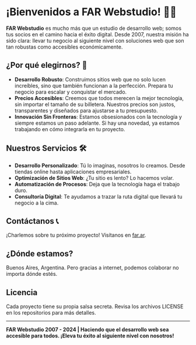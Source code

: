 # ¡Bienvenidos a FAR Webstudio! 👋🚀

**FAR Webstudio** es mucho más que un estudio de desarrollo web; somos tus socios en el camino hacia el éxito digital. Desde 2007, nuestra misión ha sido clara: llevar tu negocio al siguiente nivel con soluciones web que son tan robustas como accesibles económicamente.

## ¿Por qué elegirnos? 🤔

- **Desarrollo Robusto**: Construimos sitios web que no solo lucen increíbles, sino que también funcionan a la perfección. Prepara tu negocio para escalar y conquistar el mercado.
- **Precios Accesibles**: Creemos que todos merecen la mejor tecnología, sin importar el tamaño de su billetera. Nuestros precios son justos, transparentes y diseñados para ajustarse a tu presupuesto.
- **Innovación Sin Fronteras**: Estamos obsesionados con la tecnología y siempre estamos un paso adelante. Si hay una novedad, ya estamos trabajando en cómo integrarla en tu proyecto.

## Nuestros Servicios 🛠️

- **Desarrollo Personalizado**: Tú lo imaginas, nosotros lo creamos. Desde tiendas online hasta aplicaciones empresariales.
- **Optimización de Sitios Web**: ¿Tu sitio es lento? Lo hacemos volar.
- **Automatización de Procesos**: Deja que la tecnología haga el trabajo duro.
- **Consultoría Digital**: Te ayudamos a trazar la ruta digital que llevará tu negocio a la cima.

## Contáctanos 📞

¡Charlemos sobre tu próximo proyecto! Visítanos en [far.ar](https://far.ar).

## ¿Dónde estamos?

Buenos Aires, Argentina. Pero gracias a internet, podemos colaborar no importa dónde estés.

## Licencia

Cada proyecto tiene su propia salsa secreta. Revisa los archivos LICENSE en los repositorios para más detalles.

---

**FAR Webstudio 2007 - 2024 | Haciendo que el desarrollo web sea accesible para todos. ¡Eleva tu éxito al siguiente nivel con nosotros!**
